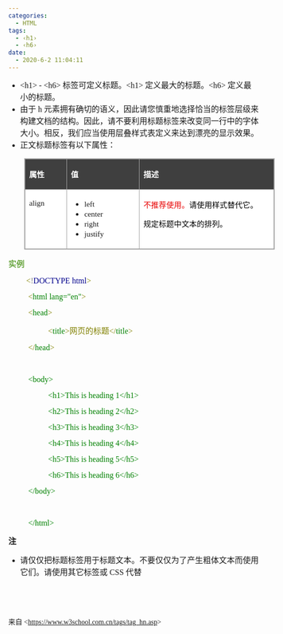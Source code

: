 ```yaml
---
categories:
  - HTML
tags:
  - ‹h1›
  - ‹h6›
date:
  - 2020-6-2 11:04:11
---
```


<ul style="list-style-type:disc">
    <li><span style="font-size:12.0pt"><span style="font-family:&quot;Comic Sans MS&quot;">&lt;h1&gt; - &lt;h6&gt;
            </span></span><span style="font-size:12.0pt"><span
                style="font-family:&quot;Microsoft YaHei UI&quot;">标签可定义标题。</span></span><span
            style="font-size:12.0pt"><span style="font-family:&quot;Comic Sans MS&quot;">&lt;h1&gt;
            </span></span><span style="font-size:12.0pt"><span
                style="font-family:&quot;Microsoft YaHei UI&quot;">定义最大的标题。</span></span><span
            style="font-size:12.0pt"><span style="font-family:&quot;Comic Sans MS&quot;">&lt;h6&gt;
            </span></span><span style="font-size:12.0pt"><span
                style="font-family:&quot;Microsoft YaHei UI&quot;">定义最小的标题。</span></span></li>
    <li><span style="font-size:12.0pt"><span style="font-family:&quot;Microsoft YaHei UI&quot;">由于</span></span><span
            style="font-size:12.0pt"><span style="font-family:&quot;Comic Sans MS&quot;"> h </span></span><span
            style="font-size:12.0pt"><span
                style="font-family:&quot;Microsoft YaHei UI&quot;">元素拥有确切的语义，因此请您慎重地选择恰当的标签层级来构建文档的结构。因此，请不要利用标题标签来改变同一行中的字体大小。相反，我们应当使用层叠样式表定义来达到漂亮的显示效果。</span></span>
    </li>
    <li><span style="font-size:12.0pt"><span
                style="font-family:&quot;Microsoft YaHei UI&quot;">正文标题标签有以下属性：</span></span></li>
</ul>
<table cellspacing="0" summary=""
    style="border-collapse:collapse; border-color:#a3a3a3; border-style:solid; border-width:1px;margin-left:32px;"
    class=" cke_show_border">
    <tbody>
        <tr>
            <td
                style="background-color:#3f3f3f; border-bottom:1px solid #a3a3a3; border-left:1px solid #a3a3a3; border-right:1px solid #a3a3a3; border-top:1px solid #a3a3a3; vertical-align:top; width:.8006in">
                <p><span style="font-size:11.5pt"><span style="font-family:&quot;Microsoft YaHei UI&quot;"><span
                                style="color:white"><strong>属性</strong></span></span></span></p>
            </td>
            <td
                style="background-color:#3f3f3f; border-bottom:1px solid #a3a3a3; border-left:1px solid #a3a3a3; border-right:1px solid #a3a3a3; border-top:1px solid #a3a3a3; vertical-align:top; width:1.4506in">
                <p><span style="font-size:11.5pt"><span style="font-family:&quot;Microsoft YaHei UI&quot;"><span
                                style="color:white"><strong>值</strong></span></span></span></p>
            </td>
            <td
                style="background-color:#3f3f3f; border-bottom:1px solid #a3a3a3; border-left:1px solid #a3a3a3; border-right:1px solid #a3a3a3; border-top:1px solid #a3a3a3; vertical-align:top; width:3.2923in">
                <p><span style="font-size:11.5pt"><span style="font-family:&quot;Microsoft YaHei UI&quot;"><span
                                style="color:white"><strong>描述</strong></span></span></span></p>
            </td>
        </tr>
        <tr>
            <td
                style="background-color:white; border-bottom:1px solid #a3a3a3; border-left:1px solid #a3a3a3; border-right:1px solid #a3a3a3; border-top:1px solid #a3a3a3; vertical-align:top; width:.7229in">
                <p><span style="font-size:11.5pt"><span
                            style="font-family:&quot;Comic Sans MS&quot;">align</span></span></p>
            </td>
            <td
                style="background-color:white; border-bottom:1px solid #a3a3a3; border-left:1px solid #a3a3a3; border-right:1px solid #a3a3a3; border-top:1px solid #a3a3a3; vertical-align:top; width:1.5284in">
                <ul>
                    <li><span style="font-size:11.5pt"><span
                                style="font-family:&quot;Comic Sans MS&quot;">left</span></span></li>
                    <li><span style="font-size:11.5pt"><span
                                style="font-family:&quot;Comic Sans MS&quot;">center</span></span></li>
                    <li><span style="font-size:11.5pt"><span
                                style="font-family:&quot;Comic Sans MS&quot;">right</span></span></li>
                    <li><span style="font-size:11.5pt"><span
                                style="font-family:&quot;Comic Sans MS&quot;">justify</span></span></li>
                </ul>
            </td>
            <td
                style="background-color:white; border-bottom:1px solid #a3a3a3; border-left:1px solid #a3a3a3; border-right:1px solid #a3a3a3; border-top:1px solid #a3a3a3; vertical-align:top; width:3.2923in">
                <p><span style="font-size:11.5pt"><span style="font-family:&quot;Microsoft YaHei UI&quot;"><span
                                style="color:#e80000">不推荐使用。</span><span
                                style="color:black">请使用样式替代它。</span></span></span></p>
                <p><span style="font-size:11.5pt"><span style="font-family:&quot;Microsoft YaHei UI&quot;"><span
                                style="color:black">规定标题中文本的排列。</span></span></span></p>
            </td>
        </tr>
    </tbody>
</table>
<p><span style="font-size:12.0pt"><span style="font-family:&quot;Microsoft YaHei UI&quot;"><span
                style="color:#6da845"><strong>实例</strong></span></span></span></p>
<p style="margin-left:36px"><span style="font-size:12.0pt"><span style="font-family:&quot;Comic Sans MS&quot;"><span
                style="color:olive">&lt;</span><span style="color:gray">!</span><span style="color:darkblue">DOCTYPE
                html</span><span style="color:olive">&gt;</span></span></span></p>
<p style="margin-left:40px"><span style="font-size:12.0pt"><span style="font-family:&quot;Comic Sans MS&quot;"><span
                style="color:olive">&lt;</span><span style="color:green">html</span><span style="color:green">
                lang="en"</span><span style="color:olive">&gt; </span></span></span></p>
<p style="margin-left:40px"><span style="font-size:12.0pt"><span style="font-family:&quot;Comic Sans MS&quot;"><span
                style="color:olive">&lt;</span><span style="color:green">head</span><span
                style="color:olive">&gt;</span></span></span></p>
<p style="margin-left:80px"><span style="font-size:12.0pt"><span style="font-family:&quot;Comic Sans MS&quot;"><span
                style="color:olive">&lt;</span></span><span style="font-family:&quot;Comic Sans MS&quot;"><span
                style="color:green">title</span></span><span style="font-family:&quot;Comic Sans MS&quot;"><span
                style="color:olive">&gt;</span></span><span style="font-family:&quot;Microsoft YaHei UI&quot;"><span
                style="color:olive">网页的标题</span></span><span style="font-family:&quot;Comic Sans MS&quot;"><span
                style="color:olive">&lt;/</span></span><span style="font-family:&quot;Comic Sans MS&quot;"><span
                style="color:green">title</span></span><span style="font-family:&quot;Comic Sans MS&quot;"><span
                style="color:olive">&gt;</span></span></span></p>
<p style="margin-left:40px"><span style="font-size:12.0pt"><span style="font-family:&quot;Comic Sans MS&quot;"><span
                style="color:olive">&lt;/</span><span style="color:green">head</span><span
                style="color:olive">&gt;</span></span></span></p>
<p style="margin-left:40px"><span style="font-size:12.0pt"><span style="font-family:&quot;Comic Sans MS&quot;"><span
                style="color:olive">&nbsp;</span></span></span></p>
<p style="margin-left:40px"><span style="font-size:12.0pt"><span style="font-family:&quot;Comic Sans MS&quot;"><span
                style="color:green">&lt;body&gt;</span></span></span></p>
<p style="margin-left:80px"><span style="font-size:12.0pt"><span style="font-family:&quot;Comic Sans MS&quot;"><span
                style="color:green">&lt;h1&gt;This is heading 1&lt;/h1&gt;</span></span></span></p>
<p style="margin-left:80px"><span style="font-size:12.0pt"><span style="font-family:&quot;Comic Sans MS&quot;"><span
                style="color:green">&lt;h2&gt;This is heading 2&lt;/h2&gt;</span></span></span></p>
<p style="margin-left:80px"><span style="font-size:12.0pt"><span style="font-family:&quot;Comic Sans MS&quot;"><span
                style="color:green">&lt;h3&gt;This is heading 3&lt;/h3&gt;</span></span></span></p>
<p style="margin-left:80px"><span style="font-size:12.0pt"><span style="font-family:&quot;Comic Sans MS&quot;"><span
                style="color:green">&lt;h4&gt;This is heading 4&lt;/h4&gt;</span></span></span></p>
<p style="margin-left:80px"><span style="font-size:12.0pt"><span style="font-family:&quot;Comic Sans MS&quot;"><span
                style="color:green">&lt;h5&gt;This is heading 5&lt;/h5&gt;</span></span></span></p>
<p style="margin-left:80px"><span style="font-size:12.0pt"><span style="font-family:&quot;Comic Sans MS&quot;"><span
                style="color:green">&lt;h6&gt;This is heading 6&lt;/h6&gt;</span></span></span></p>
<p style="margin-left:40px"><span style="font-size:12.0pt"><span style="font-family:&quot;Comic Sans MS&quot;"><span
                style="color:green">&lt;/body&gt;</span></span></span></p>
<p style="margin-left:40px"><span style="font-size:12.0pt"><span style="font-family:&quot;Comic Sans MS&quot;"><span
                style="color:green">&nbsp;</span></span></span></p>
<p style="margin-left:40px"><span style="font-size:12.0pt"><span style="font-family:&quot;Comic Sans MS&quot;"><span
                style="color:green">&lt;/html&gt;</span></span></span></p>
<p><span style="font-size:12.0pt"><span
            style="font-family:&quot;Microsoft YaHei UI&quot;"><strong>注</strong></span></span></p>
<ul style="list-style-type:disc">
    <li><span style="font-size:12.0pt"><span
                style="font-family:&quot;Microsoft YaHei UI&quot;">请仅仅把标题标签用于标题文本。不要仅仅为了产生粗体文本而使用它们。请使用其它标签或</span></span><span
            style="font-size:12.0pt"><span style="font-family:&quot;Comic Sans MS&quot;"> CSS </span></span><span
            style="font-size:12.0pt"><span style="font-family:&quot;Microsoft YaHei UI&quot;">代替</span></span></li>
</ul>
<p><span style="font-size:12.0pt"><span style="font-family:&quot;Microsoft YaHei UI&quot;">&nbsp;</span></span></p>
<p><span style="font-size:12.0pt"><span style="font-family:&quot;Comic Sans MS&quot;">&nbsp;</span></span></p>
<p><span style="font-family:&quot;Microsoft YaHei UI&quot;">来自</span><span
        style="font-family:&quot;Comic Sans MS&quot;"> &lt;</span><a
        data-cke-saved-href="https://www.w3school.com.cn/tags/tag_hn.asp"
        href="https://www.w3school.com.cn/tags/tag_hn.asp"><span
            style="font-family:&quot;Comic Sans MS&quot;">https://www.w3school.com.cn/tags/tag_hn.asp</span></a><span
        style="font-family:&quot;Comic Sans MS&quot;">&gt; </span></p>
